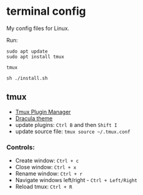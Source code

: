 # terminal config

My config files for Linux.

Run:
```
sudo apt update
sudo apt install tmux
```
```
tmux
```
```
sh ./install.sh
```

## tmux

- [Tmux Plugin Manager](https://github.com/tmux-plugins/tpm)
- [Dracula theme](https://draculatheme.com/tmux)
- update plugins: `Ctrl B` and then `Shift I`
- update source file: `tmux source ~/.tmux.conf`

### Controls:

- Create window: `Ctrl + c`
- Close window: `Ctrl + x`
- Rename window: `Ctrl + r`
- Navigate windows left/right - `Ctrl + Left/Right`
- Reload tmux: `Ctrl + R`
